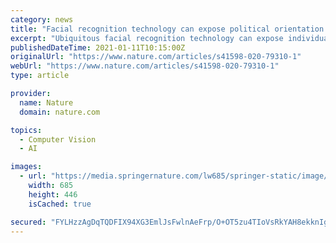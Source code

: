 ```yaml
---
category: news
title: "Facial recognition technology can expose political orientation from naturalistic facial images"
excerpt: "Ubiquitous facial recognition technology can expose individuals’ political orientation, as faces of liberals and conservatives consistently differ. A facial recognition algorithm was applied to ..."
publishedDateTime: 2021-01-11T10:15:00Z
originalUrl: "https://www.nature.com/articles/s41598-020-79310-1"
webUrl: "https://www.nature.com/articles/s41598-020-79310-1"
type: article

provider:
  name: Nature
  domain: nature.com

topics:
  - Computer Vision
  - AI

images:
  - url: "https://media.springernature.com/lw685/springer-static/image/art%3A10.1038%2Fs41598-020-79310-1/MediaObjects/41598_2020_79310_Fig2_HTML.png"
    width: 685
    height: 446
    isCached: true

secured: "FYLHzzAgDqTQDFIX94XG3EmlJsFwlnAeFrp/O+OT5zu4TIoVsRkYAH8ekknIgRJ06PN+G4h3TtFM4rmtD3bjUB0imc2CIfhPGTCePzO7FNiYzHJdBOPNx3lCXBV/sd8SN32Fihr+HiMCYVZEhQPS0hys9aF3cG+VKjefpWcYjOLpi+hA3jR8/1CC+qs8khbp0K4i/2MDcBi3fu/3ne/TPtep9bS/YXvSJEdpB2KWL+C925rbOjEJj8WJUjWcKWIYNLRj4z844n2+aOinsVEoBwYXLuLeeXJuWZWvlIt+h31Jz2XL3xzCJvj8WHXEHto/+LOcodpjJXpX1zjunFD3onqnpCWRUQJCongJFZhn4n4=;fOguDSgqAoJ0/hcayJI2Ww=="
---
```


